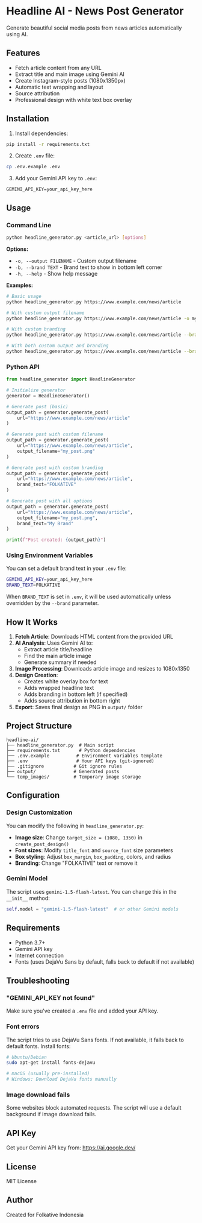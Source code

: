 # Headline AI - News Post Generator

Generate beautiful social media posts from news articles automatically using AI.

## Features

- Fetch article content from any URL
- Extract title and main image using Gemini AI
- Create Instagram-style posts (1080x1350px)
- Automatic text wrapping and layout
- Source attribution
- Professional design with white text box overlay

## Installation

1. Install dependencies:
```bash
pip install -r requirements.txt
```

2. Create `.env` file:
```bash
cp .env.example .env
```

3. Add your Gemini API key to `.env`:
```
GEMINI_API_KEY=your_api_key_here
```

## Usage

### Command Line

```bash
python headline_generator.py <article_url> [options]
```

**Options:**
- `-o, --output FILENAME` - Custom output filename
- `-b, --brand TEXT` - Brand text to show in bottom left corner
- `-h, --help` - Show help message

**Examples:**

```bash
# Basic usage
python headline_generator.py https://www.example.com/news/article

# With custom output filename
python headline_generator.py https://www.example.com/news/article -o my_post.png

# With custom branding
python headline_generator.py https://www.example.com/news/article --brand "FOLKATIVE"

# With both custom output and branding
python headline_generator.py https://www.example.com/news/article --brand "My Brand" -o output.png
```

### Python API

```python
from headline_generator import HeadlineGenerator

# Initialize generator
generator = HeadlineGenerator()

# Generate post (basic)
output_path = generator.generate_post(
    url="https://www.example.com/news/article"
)

# Generate post with custom filename
output_path = generator.generate_post(
    url="https://www.example.com/news/article",
    output_filename="my_post.png"
)

# Generate post with custom branding
output_path = generator.generate_post(
    url="https://www.example.com/news/article",
    brand_text="FOLKATIVE"
)

# Generate post with all options
output_path = generator.generate_post(
    url="https://www.example.com/news/article",
    output_filename="my_post.png",
    brand_text="My Brand"
)

print(f"Post created: {output_path}")
```

### Using Environment Variables

You can set a default brand text in your `.env` file:

```bash
GEMINI_API_KEY=your_api_key_here
BRAND_TEXT=FOLKATIVE
```

When `BRAND_TEXT` is set in `.env`, it will be used automatically unless overridden by the `--brand` parameter.

## How It Works

1. **Fetch Article**: Downloads HTML content from the provided URL
2. **AI Analysis**: Uses Gemini AI to:
   - Extract article title/headline
   - Find the main article image
   - Generate summary if needed
3. **Image Processing**: Downloads article image and resizes to 1080x1350
4. **Design Creation**:
   - Creates white overlay box for text
   - Adds wrapped headline text
   - Adds branding in bottom left (if specified)
   - Adds source attribution in bottom right
5. **Export**: Saves final design as PNG in `output/` folder

## Project Structure

```
headline-ai/
├── headline_generator.py  # Main script
├── requirements.txt       # Python dependencies
├── .env.example          # Environment variables template
├── .env                  # Your API keys (git-ignored)
├── .gitignore           # Git ignore rules
├── output/              # Generated posts
└── temp_images/         # Temporary image storage
```

## Configuration

### Design Customization

You can modify the following in `headline_generator.py`:

- **Image size**: Change `target_size = (1080, 1350)` in `create_post_design()`
- **Font sizes**: Modify `title_font` and `source_font` size parameters
- **Box styling**: Adjust `box_margin`, `box_padding`, colors, and radius
- **Branding**: Change "FOLKATIVE" text or remove it

### Gemini Model

The script uses `gemini-1.5-flash-latest`. You can change this in the `__init__` method:

```python
self.model = "gemini-1.5-flash-latest"  # or other Gemini models
```

## Requirements

- Python 3.7+
- Gemini API key
- Internet connection
- Fonts (uses DejaVu Sans by default, falls back to default if not available)

## Troubleshooting

### "GEMINI_API_KEY not found"
Make sure you've created a `.env` file and added your API key.

### Font errors
The script tries to use DejaVu Sans fonts. If not available, it falls back to default fonts. Install fonts:

```bash
# Ubuntu/Debian
sudo apt-get install fonts-dejavu

# macOS (usually pre-installed)
# Windows: Download DejaVu fonts manually
```

### Image download fails
Some websites block automated requests. The script will use a default background if image download fails.

## API Key

Get your Gemini API key from: https://ai.google.dev/

## License

MIT License

## Author

Created for Folkative Indonesia
